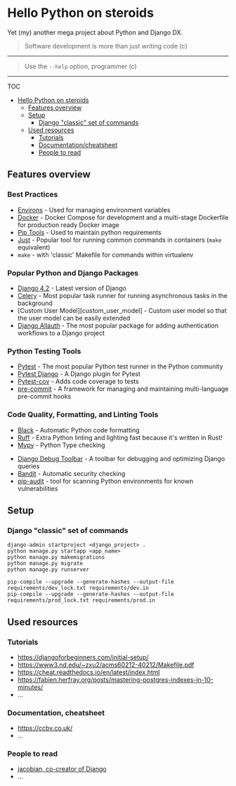 # Hello Python on steroids

Yet (my) another mega project about Python and Django DX.

  > Software development is more than just writing code (c)

---

  > Use the `--help` option, programmer (c)

---

TOC

- [Hello Python on steroids](#hello-python-on-steroids)
  - [Features overview](#features-overview)
  - [Setup](#setup)
    - [Django "classic" set of commands](#django-classic-set-of-commands)
  - [Used resources](#used-resources)
    - [Tutorials](#tutorials)
    - [Documentation/cheatsheet](#documentation-cheatsheet)
    - [People to read](#people-to-read)

## Features overview

### Best Practices

- [Environs](https://github.com/sloria/environs) - Used for managing environment variables
- [Docker](https://www.docker.com/) - Docker Compose for development and a multi-stage Dockerfile for production ready Docker image
- [Pip Tools](https://github.com/jazzband/pip-tools/) - Used to maintain python requirements
- [Just](https://github.com/casey/just) - Popular tool for running common commands in containers (`make` equivalent)
- `make` - with 'classic' Makefile for commands within virtualenv

### Popular Python and Django Packages

- [Django 4.2](https://www.djangoproject.com/) - Latest version of Django
- [Celery](http://docs.celeryproject.org/) - Most popular task runner for running asynchronous tasks in the background
- [Custom User Model][custom_user_model] - Custom user model so that the user model can be easily extended
- [Django Allauth](http://www.intenct.nl/projects/django-allauth/) - The most popular package for adding authentication
  workflows to a Django project

### Python Testing Tools

- [Pytest](https://docs.pytest.org/) - The most popular Python test runner in the Python community
- [Pytest Django](https://pytest-django.readthedocs.io/en/latest/index.html) - A Django plugin for Pytest
- [Pytest-cov](https://pytest-cov.readthedocs.io) - Adds code coverage to tests
- [pre-commit](https://pre-commit.com/) - A framework for managing and maintaining multi-language pre-commit hooks
<!-- - [Model Bakery](https://github.com/model-bakers/model_bakery) - A faster way to create model instances for tests -->

### Code Quality, Formatting, and Linting Tools

- [Black](https://black.readthedocs.io/en/stable/) - Automatic Python code formatting
- [Ruff](https://github.com/charliermarsh/ruff) - Extra Python linting and lighting fast because it's written in Rust!
- [Mypy](http://mypy-lang.org/) - Python Type checking
<!-- - [dj Lint](https://djlint.com/) - Automatic Django HTML template formatting and linting -->
- [Django Debug Toolbar](https://github.com/jazzband/django-debug-toolbar) - A toolbar for debugging and
  optimizing Django queries
- [Bandit](https://bandit.readthedocs.io/) - Automatic security checking
- [pip-audit](https://pypi.org/project/pip-audit/) - tool for scanning Python environments for known vulnerabilities
<!-- - [Stylelint](https://stylelint.io/) - Automatic Sass formatting and linting -->
<!-- - [Eslint](https://eslint.org/) - Automatic Javascript formatting and linting -->

## Setup

### Django "classic" set of commands

```shell
django-admin startproject <django_project> .
python manage.py startapp <app_name>
python manage.py makemigrations
python manage.py migrate
python manage.py runserver

pip-compile --upgrade --generate-hashes --output-file requirements/dev_lock.txt requirements/dev.in
pip-compile --upgrade --generate-hashes --output-file requirements/prod_lock.txt requirements/prod.in

```

## Used resources

### Tutorials

- <https://djangoforbeginners.com/initial-setup/>
- <https://www3.nd.edu/~zxu2/acms60212-40212/Makefile.pdf>
- <https://cheat.readthedocs.io/en/latest/index.html>
- <https://fabien.herfray.org/posts/mastering-postgres-indexes-in-10-minutes/>
- ...

### Documentation, cheatsheet

- <https://ccbv.co.uk/>
- ...

### People to read

- [jacobian, co-creator of Django](<https://jacobian.org/>)
- ...
